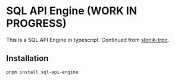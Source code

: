 # SQL API Engine (WORK IN PROGRESS)

This is a SQL API Engine in typescript.
Continued from [slonik-trpc](https://github.com/ardsh/slonik-trpc).

## Installation

```sh
pnpm install sql-api-engine
```
